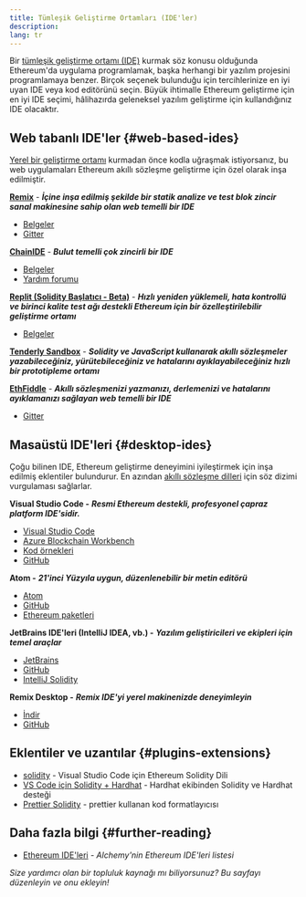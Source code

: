 ```yaml
---
title: Tümleşik Geliştirme Ortamları (IDE'ler)
description:
lang: tr
---
```


Bir [tümleşik geliştirme ortamı (IDE)](https://wikipedia.org/wiki/Integrated_development_environment) kurmak söz konusu olduğunda Ethereum'da uygulama programlamak, başka herhangi bir yazılım projesini programlamaya benzer. Birçok seçenek bulunduğu için tercihlerinize en iyi uyan IDE veya kod editörünü seçin. Büyük ihtimalle Ethereum geliştirme için en iyi IDE seçimi, hâlihazırda geleneksel yazılım geliştirme için kullandığınız IDE olacaktır.

## Web tabanlı IDE'ler \{#web-based-ides}

[Yerel bir geliştirme ortamı](/developers/local-environment/) kurmadan önce kodla uğraşmak istiyorsanız, bu web uygulamaları Ethereum akıllı sözleşme geliştirme için özel olarak inşa edilmiştir.

**[Remix](https://remix.ethereum.org/)** - **_İçine inşa edilmiş şekilde bir statik analize ve test blok zincir sanal makinesine sahip olan web temelli bir IDE_**

- [Belgeler](https://remix-ide.readthedocs.io/en/latest/#)
- [Gitter](https://gitter.im/ethereum/remix)

**[ChainIDE](https://chainide.com/)** - **_Bulut temelli çok zincirli bir IDE_**

- [Belgeler](https://chainide.gitbook.io/chainide-english-1/)
- [Yardım forumu](https://forum.chainide.com/)

**[Replit (Solidity Başlatıcı - Beta)](https://replit.com/@replit/Solidity-starter-beta)** - **_Hızlı yeniden yüklemeli, hata kontrollü ve birinci kalite test ağı destekli Ethereum için bir özelleştirilebilir geliştirme ortamı_**

- [Belgeler](https://docs.replit.com/)

**[Tenderly Sandbox](https://sandbox.tenderly.co/)** - **_Solidity ve JavaScript kullanarak akıllı sözleşmeler yazabileceğiniz, yürütebileceğiniz ve hatalarını ayıklayabileceğiniz hızlı bir prototipleme ortamı_**

**[EthFiddle](https://ethfiddle.com/)** - **_Akıllı sözleşmenizi yazmanızı, derlemenizi ve hatalarını ayıklamanızı sağlayan web temelli bir IDE_**

- [Gitter](https://gitter.im/loomnetwork/ethfiddle)

## Masaüstü IDE'leri \{#desktop-ides}

Çoğu bilinen IDE, Ethereum geliştirme deneyimini iyileştirmek için inşa edilmiş eklentiler bulundurur. En azından [akıllı sözleşme dilleri](/developers/docs/smart-contracts/languages/) için söz dizimi vurgulaması sağlarlar.

**Visual Studio Code -** **_Resmi Ethereum destekli, profesyonel çapraz platform IDE'sidir._**

- [Visual Studio Code](https://code.visualstudio.com/)
- [Azure Blockchain Workbench](https://azuremarketplace.microsoft.com/en-us/marketplace/apps/microsoft-azure-blockchain.azure-blockchain-workbench?tab=Overview)
- [Kod örnekleri](https://github.com/Azure-Samples/blockchain/blob/master/blockchain-workbench/application-and-smart-contract-samples/readme.md)
- [GitHub](https://github.com/microsoft/vscode)

**Atom -** **_21'inci Yüzyıla uygun, düzenlenebilir bir metin editörü_**

- [Atom](https://atom.io/)
- [GitHub](https://github.com/atom)
- [Ethereum paketleri](https://atom.io/packages/search?utf8=%E2%9C%93&q=keyword%3Aethereum&commit=Search)

**JetBrains IDE'leri (IntelliJ IDEA, vb.) -** **_Yazılım geliştiricileri ve ekipleri için temel araçlar_**

- [JetBrains](https://www.jetbrains.com/)
- [GitHub](https://github.com/JetBrains)
- [IntelliJ Solidity](https://github.com/intellij-solidity/intellij-solidity/)

**Remix Desktop -** **_Remix IDE'yi yerel makinenizde deneyimleyin_**

- [İndir](https://github.com/ethereum/remix-desktop/releases)
- [GitHub](https://github.com/ethereum/remix-desktop)

## Eklentiler ve uzantılar \{#plugins-extensions}

- [solidity](https://marketplace.visualstudio.com/items?itemName=JuanBlanco.solidity) - Visual Studio Code için Ethereum Solidity Dili
- [VS Code için Solidity + Hardhat](https://marketplace.visualstudio.com/items?itemName=NomicFoundation.hardhat-solidity) - Hardhat ekibinden Solidity ve Hardhat desteği
- [Prettier Solidity](https://github.com/prettier-solidity/prettier-plugin-solidity) - prettier kullanan kod formatlayıcısı

## Daha fazla bilgi \{#further-reading}

- [Ethereum IDE'leri](https://www.alchemy.com/list-of/web3-ides-on-ethereum) _- Alchemy'nin Ethereum IDE'leri listesi_

_Size yardımcı olan bir topluluk kaynağı mı biliyorsunuz? Bu sayfayı düzenleyin ve onu ekleyin!_
